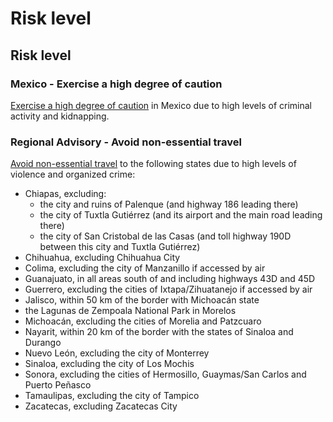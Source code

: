 # Risk level

## Risk level

### Mexico - Exercise a high degree of caution

[Exercise a high degree of caution](#levels "Risk Levels") in Mexico due to high levels of criminal activity and kidnapping.

### Regional Advisory - Avoid non-essential travel

[Avoid non-essential travel](#levels "Risk Levels") to the following states due to high levels of violence and organized crime:

* Chiapas, excluding:
  + the city and ruins of Palenque (and highway 186 leading there)
  + the city of Tuxtla Gutiérrez (and its airport and the main road leading there)
  + the city of San Cristobal de las Casas (and toll highway 190D between this city and Tuxtla Gutiérrez)
* Chihuahua, excluding Chihuahua City
* Colima, excluding the city of Manzanillo if accessed by air
* Guanajuato, in all areas south of and including highways 43D and 45D
* Guerrero, excluding the cities of Ixtapa/Zihuatanejo if accessed by air
* Jalisco, within 50 km of the border with Michoacán state
* the Lagunas de Zempoala National Park in Morelos
* Michoacán, excluding the cities of Morelia and Patzcuaro
* Nayarit, within 20 km of the border with the states of Sinaloa and Durango
* Nuevo León, excluding the city of Monterrey
* Sinaloa, excluding the city of Los Mochis
* Sonora, excluding the cities of Hermosillo, Guaymas/San Carlos and Puerto Peñasco
* Tamaulipas, excluding the city of Tampico
* Zacatecas, excluding Zacatecas City